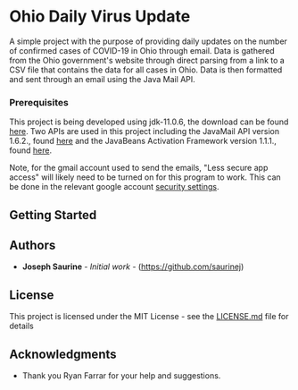 # Ohio Daily Virus Update

A simple project with the purpose of providing daily updates on the number of confirmed cases of COVID-19 in Ohio through email. Data is gathered
from the Ohio government's website through direct parsing from a link to a CSV file that contains the data for all cases in Ohio. Data is then 
formatted and sent through an email using the Java Mail API.

### Prerequisites

This project is being developed using jdk-11.0.6, the download can be found [here](https://www.oracle.com/java/technologies/javase-jdk11-downloads.html). 
Two APIs are used in this project including the JavaMail API version 1.6.2., found [here](https://github.com/javaee/javamail/releases) 
and the JavaBeans Activation Framework version 1.1.1., found [here](https://www.oracle.com/technetwork/java/javase/downloads/index-135046.html). 

Note, for the gmail account used to send the emails, "Less secure app access" will likely need to be turned on for this program to work. This can be 
done in the relevant google account [security settings](https://myaccount.google.com/security).

## Getting Started



## Authors

* **Joseph Saurine** - *Initial work* - (https://github.com/saurinej)

## License

This project is licensed under the MIT License - see the [LICENSE.md](LICENSE.md) file for details

## Acknowledgments

* Thank you Ryan Farrar for your help and suggestions.